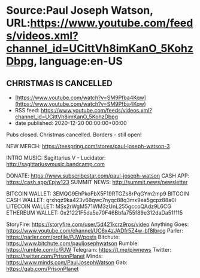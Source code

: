 # Source:Paul Joseph Watson, URL:https://www.youtube.com/feeds/videos.xml?channel_id=UCittVh8imKanO_5KohzDbpg, language:en-US

## CHRISTMAS IS CANCELLED
 - [https://www.youtube.com/watch?v=SM9Pfba4Kqw](https://www.youtube.com/watch?v=SM9Pfba4Kqw)
 - RSS feed: https://www.youtube.com/feeds/videos.xml?channel_id=UCittVh8imKanO_5KohzDbpg
 - date published: 2020-12-20 00:00:00+00:00

Pubs closed. Christmas cancelled. Borders - still open!

NEW MERCH: https://teespring.com/stores/paul-joseph-watson-3

INTRO MUSIC: Sagittarius V - Lucidator: http://sagittariusvmusic.bandcamp.com

DONATE: https://www.subscribestar.com/paul-joseph-watson
CASH APP: https://cash.app/£pjw123
SUMMIT NEWS: http://summit.news/newsletter

BITCOIN WALLET: 3EMQG9EhPkoFbX5F19RTGZs8rPqGYm2mp9
BITCOIN CASH WALLET: qrxhqz9ka423v68qwc7nyqc88q3mx9ea5gcpz88a0l
LITECOIN WALLET: MSs2rWgM571WM3zUnL255gccoQAdz9L6CG
ETHEREUM WALLET: 0x21221F5da5e70F46Bbfa755f89e312daDa51f115 

StoryFire: https://storyfire.com/user/5d421kcrz9ros/video
Anything Goes: https://www.youtube.com/channel/UC6x4zJADfr5Z4w-bf8lbrcg
Parler: https://parler.com/profile/PJW/posts
Bitchute: https://www.bitchute.com/pauljosephwatson
Rumble: https://rumble.com/c/PJW
Telegram: https://t.me/pjwnews
Twitter: https://twitter.com/PrisonPlanet
Minds: https://www.minds.com/PaulJosephWatson
Gab: https://gab.com/PrisonPlanet

